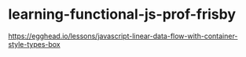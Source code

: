 # learning-functional-js-prof-frisby
https://egghead.io/lessons/javascript-linear-data-flow-with-container-style-types-box
